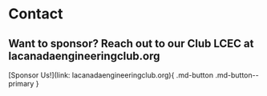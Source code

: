 # Contact

## Want to sponsor? Reach out to our Club LCEC at lacanadaengineeringclub.org
[Sponsor Us!](link: lacanadaengineeringclub.org){ .md-button .md-button--primary }